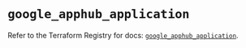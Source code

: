 # `google_apphub_application`

Refer to the Terraform Registry for docs: [`google_apphub_application`](https://registry.terraform.io/providers/hashicorp/google/6.10.0/docs/resources/apphub_application).
